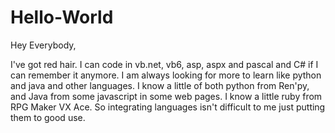 # Hello-World

Hey Everybody,

I've got red hair. I can code in vb.net, vb6, asp, aspx and pascal and C# if I can remember it anymore.
I am always looking for more to learn like python and java and other languages.  I know a little of both python from Ren'py, and Java from some javascript in some web pages. I know a little ruby from RPG Maker VX Ace. So integrating languages isn't difficult to me just putting them to good use.
